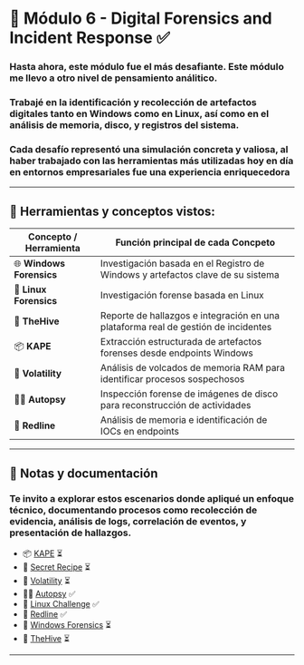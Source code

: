 # 🧪 Módulo 6 - Digital Forensics and Incident Response ✅

### Hasta ahora, este módulo fue el más desafiante. Este módulo me llevo a otro nivel de pensamiento análitico.
### Trabajé en la identificación y recolección de artefactos digitales tanto en Windows como en Linux, así como en el análisis de memoria, disco, y registros del sistema.
### Cada desafío representó una simulación concreta y valiosa, al haber trabajado con las herramientas más utilizadas hoy en día en entornos empresariales fue una experiencia enriquecedora


---

## 🧰 Herramientas y conceptos vistos:

| Concepto / Herramienta            | Función principal de cada Concpeto                                                                |
|------------------------------|------------------------------------------------------------------------------------|
| 🌐 **Windows Forensics**    | Investigación basada en el Registro de Windows y artefactos clave de su sistema     |
| 🐧 **Linux Forensics**       | Investigación forense basada en Linux                  |
| 🐝 **TheHive**               | Reporte de hallazgos e integración en una plataforma real de gestión de incidentes|
| 📦 **KAPE**                  | Extracción estructurada de artefactos forenses desde endpoints Windows             |
| 🧠 **Volatility**            | Análisis de volcados de memoria RAM para identificar procesos sospechosos          |
| 🕵️‍♂️ **Autopsy**              | Inspección forense de imágenes de disco para reconstrucción de actividades         |
| 🏮 **Redline**               | Análisis de memoria e identificación de IOCs en endpoints                         |

---

## 📂 Notas y documentación

### Te invito a explorar estos escenarios donde apliqué un enfoque técnico, documentando procesos como recolección de evidencia, análisis de logs, correlación de eventos, y presentación de hallazgos. 

- 📦 [KAPE](https://github.com/JoshKxng/SOC-Analyst-TryHackMe/tree/main/Modulo%206%20-%20Digital%20Forensics%20and%20Incident%20Response/KAPE) ⏳  
- 🍳 [Secret Recipe](https://github.com/JoshKxng/SOC-Analyst-TryHackMe/tree/main/Modulo%206%20-%20Digital%20Forensics%20and%20Incident%20Response/Secret%20Recipe) ⏳  
- 🧠 [Volatility](https://github.com/JoshKxng/SOC-Analyst-TryHackMe/tree/main/Modulo%206%20-%20Digital%20Forensics%20and%20Incident%20Response/Volatility) ⏳  
- 🕵️‍♂️ [Autopsy](https://github.com/JoshKxng/SOC-Analyst-TryHackMe/tree/main/Modulo%206%20-%20Digital%20Forensics%20and%20Incident%20Response/Autopsy) ✅  
- 🐧 [Linux Challenge](https://github.com/JoshKxng/SOC-Analyst-TryHackMe/tree/main/Modulo%206%20-%20Digital%20Forensics%20and%20Incident%20Response/Linux%20Forensics) ✅  
- 🏮 [Redline](https://github.com/JoshKxng/SOC-Analyst-TryHackMe/tree/main/Modulo%206%20-%20Digital%20Forensics%20and%20Incident%20Response/Redline) ✅  
- 🧾 [Windows Forensics](https://github.com/JoshKxng/SOC-Analyst-TryHackMe/tree/main/Modulo%206%20-%20Digital%20Forensics%20and%20Incident%20Response/Windows%20Forensics%201) ⏳  
- 🐝 [TheHive](https://github.com/JoshKxng/SOC-Analyst-TryHackMe/tree/main/Modulo%206%20-%20Digital%20Forensics%20and%20Incident%20Response/TheHive) ⏳  

---
